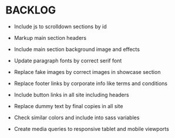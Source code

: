 # BACKLOG

- Include js to scrolldown sections by id

- Markup main section headers

- Include main section background image and effects

- Update paragraph fonts by correct serif font

- Replace fake images by correct images in showcase section

- Replace footer links by corporate info like terms and conditions

- Include button links in all site including headers

- Replace dummy text by final copies in all site

- Check similar colors and include into sass variables

- Create media queries to responsive tablet and mobile viewports
